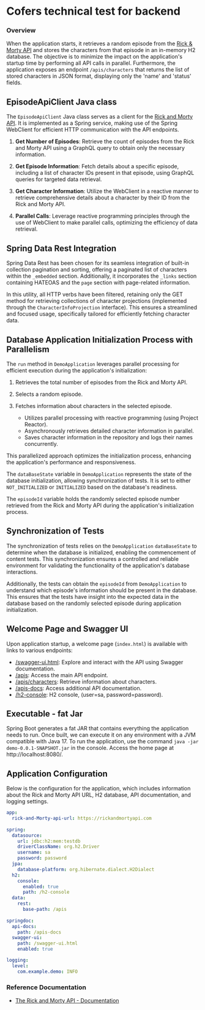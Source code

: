 # Cofers technical test for backend

### Overview
When the application starts, it retrieves a random episode from the 
[Rick & Morty API](https://rickandmortyapi.com/) and stores the characters 
from that episode in an in-memory H2 database. The objective is to minimize 
the impact on the application's startup time by performing all API calls in 
parallel. Furthermore, the application exposes an endpoint `/apis/characters` 
that returns the list of stored characters in JSON format, displaying only 
the 'name' and 'status' fields.

## EpisodeApiClient Java class
The `EpisodeApiClient` Java class serves as a client for the 
[Rick and Morty API](https://rickandmortyapi.com/). It is implemented as a 
Spring service, making use of the Spring WebClient for efficient HTTP 
communication with the API endpoints.

1. **Get Number of Episodes**: Retrieve the count of episodes from the Rick and 
Morty API using a GraphQL query to obtain only the necessary information.

2. **Get Episode Information**: Fetch details about a specific episode, 
including a list of character IDs present in that episode, using GraphQL 
queries for targeted data retrieval.

3. **Get Character Information**: Utilize the WebClient in a reactive manner to 
retrieve comprehensive details about a character by their ID from the Rick and Morty API.

4. **Parallel Calls**: Leverage reactive programming principles through the 
use of WebClient to make parallel calls, optimizing the efficiency of data retrieval.

## Spring Data Rest Integration

Spring Data Rest has been chosen for its seamless integration of built-in collection 
pagination and sorting, offering a paginated list of characters within the 
`_embedded` section. Additionally, it incorporates the `_links` section 
containing HATEOAS and the `page` section with page-related information.

In this utility, all HTTP verbs have been filtered, retaining only the GET method 
for retrieving collections of character projections (implemented through the 
`CharacterInfoProjection` interface). This ensures a streamlined and focused usage, 
specifically tailored for efficiently fetching character data.



## Database Application Initialization Process with Parallelism

The `run` method in `DemoApplication` leverages parallel processing for efficient 
execution during the application's initialization:

1. Retrieves the total number of episodes from the Rick and Morty API.
2. Selects a random episode.
3. Fetches information about characters in the selected episode.

   - Utilizes parallel processing with reactive programming (using Project Reactor).
   - Asynchronously retrieves detailed character information in parallel.
   - Saves character information in the repository and logs their names concurrently.

This parallelized approach optimizes the initialization process, enhancing the 
application's performance and responsiveness.

The `dataBaseState` variable in `DemoApplication` represents the state of the database initialization, allowing synchronization of tests. It is set to either `NOT_INITIALIZED` or `INITIALIZED` based on the database's readiness.

The `episodeId` variable holds the randomly selected episode number retrieved from the Rick and Morty API during the application's initialization process.


## Synchronization of Tests

The synchronization of tests relies on the `DemoApplication` `dataBaseState` to determine when the database is initialized, enabling the commencement of content tests. This synchronization ensures a controlled and reliable environment for validating the functionality of the application's database interactions. 

Additionally, the tests can obtain the `episodeId` from `DemoApplication` to understand which episode's information should be present in the database. This ensures that the tests have insight into the expected data in the database based on the randomly selected episode during application initialization.

## Welcome Page and Swagger UI

Upon application startup, a welcome page (`index.html`) is available with links 
to various endpoints:

- [/swagger-ui.html](http://localhost:8080/swagger-ui.html): Explore and interact with the API using Swagger documentation.
- [/apis](http://localhost:8080/apis): Access the main API endpoint.
- [/apis/characters](http://localhost:8080//apis/characters): Retrieve information about characters.
- [/apis-docs](http://localhost:8080/apis-docs): Access additional API documentation.
- [/h2-console](http://localhost:8080/h2-console): H2 console, (user=sa, password=password).

## Executable - fat Jar

Spring Boot generates a fat JAR that contains everything the application needs to
 run. Once built, we can execute it on any environment with a JVM compatible 
with Java 17. To run the application, use the command `java -jar demo-0.0.1-SNAPSHOT.jar` 
in the console. Access the home page at http://localhost:8080/.
## Application Configuration

Below is the configuration for the application, which includes information about the Rick and Morty API URL, H2 database, API documentation, and logging settings.

```yaml
app:
  rick-and-Morty-api-url: https://rickandmortyapi.com
      
spring:
  datasource:
    url: jdbc:h2:mem:testdb
    driverClassName: org.h2.Driver
    username: sa
    password: password
  jpa:
    database-platform: org.hibernate.dialect.H2Dialect    
  h2:
    console:
      enabled: true
      path: /h2-console      
  data:
    rest:
      base-path: /apis
      
springdoc:
  api-docs:
    path: /apis-docs
  swagger-ui:
    path: /swagger-ui.html
    enabled: true          

logging:
  level:
    com.example.demo: INFO
```

### Reference Documentation
* [The Rick and Morty API - Documentation](https://rickandmortyapi.com/documentation)